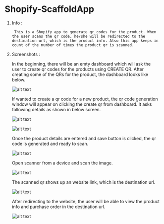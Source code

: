 # Shopify-ScaffoldApp

1. Info :

        This is a Shopify app to generate qr codes for the product. When the user scans the qr code, he/she will be redirected to the destination url, which is the product info. Also this app keeps in count of the number of times the product qr is scanned.

2. Screenshots : 

    In the beginning, there will be an emty dashboard which will ask the user to create qr codes for the products using CREATE QR. After creating some of the QRs for the product, the dashboard looks like below.

    ![alt text](image-1.png)

    If wanted to create a qr code for a new product, the qr code generation window will appear on clicking the create qr from dashboard. It asks following details as shown in below screen.

    ![alt text](<Screenshot 2024-09-16 at 1.26.27 PM.png>)
    
    ![alt text](<Screenshot 2024-09-16 at 1.27.11 PM.png>)

    Once the product details are entered and save button is clicked, the qr code is generated and ready to scan.

    ![alt text](<Screenshot 2024-09-16 at 1.27.26 PM.png>)

    Open scanner from a device and scan the image.

    ![alt text](image-2.png)

    The scanned qr shows up an website link, which is the destination url.

    ![alt text](image-3.png)

    After redirecting to the website, the user will be able to view the product info and purchase order in the destination url.
    
    ![alt text](image-4.png)